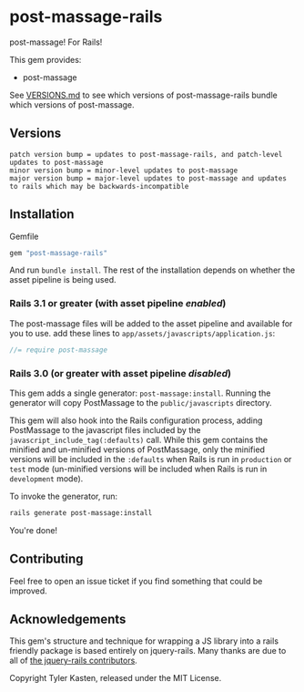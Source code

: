 # post-massage-rails

post-massage! For Rails!

This gem provides:

  * post-massage

  See [VERSIONS.md](VERSIONS.md) to see which versions of post-massage-rails bundle which versions of post-massage.

## Versions

```
patch version bump = updates to post-massage-rails, and patch-level updates to post-massage
minor version bump = minor-level updates to post-massage
major version bump = major-level updates to post-massage and updates to rails which may be backwards-incompatible
```

## Installation

Gemfile

```ruby
gem "post-massage-rails"
```

And run `bundle install`. The rest of the installation depends on whether the asset pipeline is being used.

### Rails 3.1 or greater (with asset pipeline *enabled*)

The post-massage files will be added to the asset pipeline and available for you to use. add these lines to `app/assets/javascripts/application.js`:

```js
//= require post-massage
```

### Rails 3.0 (or greater with asset pipeline *disabled*)

This gem adds a single generator: `post-massage:install`. Running the generator will copy PostMassage to the `public/javascripts` directory.

This gem will also hook into the Rails configuration process, adding PostMassage to the javascript files included by the `javascript_include_tag(:defaults)` call. While this gem contains the minified and un-minified versions of PostMassage, only the minified versions will be included in the `:defaults` when Rails is run in `production` or `test` mode  (un-minified versions will be included when Rails is run in `development` mode).

To invoke the generator, run:

```sh
rails generate post-massage:install
```

You're done!

## Contributing

Feel free to open an issue ticket if you find something that could be improved. 

## Acknowledgements

This gem's structure and technique for wrapping a JS library into a rails friendly package is based entirely on jquery-rails. Many thanks are due to all of [the jquery-rails contributors](https://github.com/rails/jquery-rails/graphs/contributors).

Copyright Tyler Kasten, released under the MIT License.
